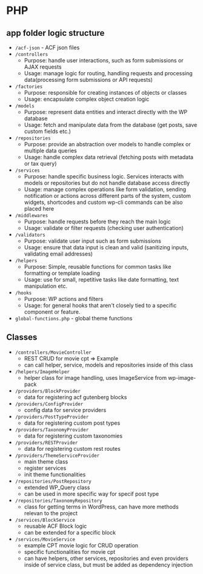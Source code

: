 # PHP

## app folder logic structure

- `/acf-json` - ACF json files
- `/controllers`
    - Purpose: handle user interactions, such as form submissions or AJAX requests
    - Usage: manage logic for routing, handling requests and processing data(processing form submissions or API requests)
- `/factories`
    - Purpose: responsible for creating instances of objects or classes
    - Usage: encapsulate complex object creation logic
- `/models`
    - Purpose: represent data entities and interact directly with the WP database
    - Usage: fetch and manipulate data from the database (get posts, save custom fields etc.)
- `/repositories`
    - Purpose: provide an abstraction over models to handle complex or multiple data queries
    - Usage: handle complex data retrieval (fetching posts with metadata or tax query)
- `/services`
    - Purpose: handle specific business logic. Services interacts with models or repositories but do not handle database access directly
    - Usage: manage complex operations like form validation, sending notification or actions across different parts of the system, custom widgets,
      shortcodes and custom wp-cli commands can be also placed here
- `/middlewares`
    - Purpose: handle requests before they reach the main logic
    - Usage: validate or filter requests (checking user authentication)
- `/validators`
    - Purpose: validate user input such as form submissions
    - Usage: ensure that data input is clean and valid (sanitizing inputs, validating email addresses)
- `/helpers`
    - Purpose: Simple, reusable functions for common tasks like formatting or template loading
    - Usage: use for small, repetitive tasks like date formatting, text manipulation etc.
- `/hooks`
    - Purpose: WP actions and filters
    - Usage: for general hooks that aren't closely tied to a specific component or feature.
- `global-functions.php` - global theme functions

## Classes

- `/controllers/MovieController`
    - REST CRUD for movie cpt => Example
    - can call helper, service, models and repositories inside of this class
- `/helpers/ImageHelper`
    - helper class for image handling, uses ImageService from wp-image-pack
- `/providers/BlockProvider`
    - data for registering acf gutenberg blocks
- `/providers/ConfigProvider`
    - config data for service providers
- `/providers/PostTypeProvider`
    - data for registering custom post types
- `/providers/TaxonomyProvider`
    - data for registering custom taxonomies
- `/providers/RESTProvider`
    - data for registering custom rest routes
- `/providers/ThemeServiceProvider`
    - main theme class
    - register services
    - init theme functionalities
- `/repositories/PostRepository`
    - extended WP_Query class
    - can be used in more specific way for specif post type
- `/repositories/TaxonomyRepository`
    - class for getting terms in WordPress, can have more methods relevan to the project
- `/services/BlockService`
    - reusable ACF Block logic
    - can be extended for a specific block
- `/services/MovieService`
    - example CPT movie logic for CRUD operation
    - specific functionalities for movie cpt
    - can have helpers, other services, repositories and even providers inside of service class, but must be added as dependency injection